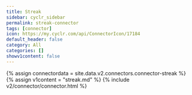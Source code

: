```yaml
---
title: Streak
sidebar: cyclr_sidebar
permalink: streak-connector
tags: [connector]
icon: https://my.cyclr.com/api/ConnectorIcon/17184
default_header: false
category: All
categories: []
showv1content: false
---
```

{% assign connectordata = site.data.v2.connectors.connector-streak %}
{% assign v1content = "streak.md" %}
{% include v2/connector/connector.html %}	
